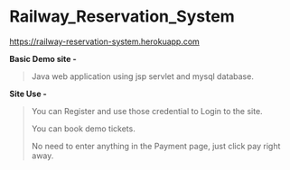 # Railway_Reservation_System
https://railway-reservation-system.herokuapp.com

**Basic Demo site -**
> Java web application using jsp servlet and mysql database.

**Site Use -**
>You can Register and use those credential to Login to the site.
>
>You can book demo tickets.
>
>No need to enter anything in the Payment page, just click pay right away. 
